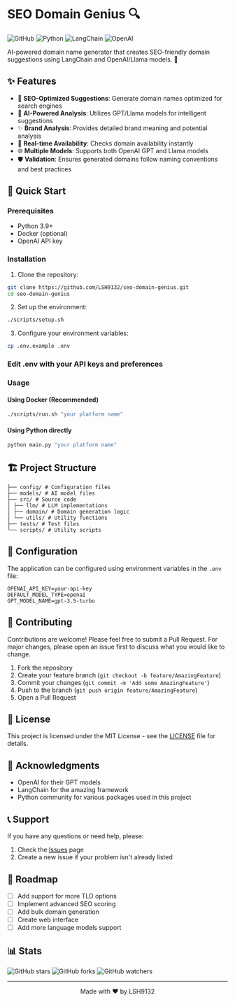 # SEO Domain Genius 🔍

![GitHub](https://img.shields.io/github/license/LSH9132/seo-domain-genius)
![Python](https://img.shields.io/badge/python-v3.9+-blue.svg)
![LangChain](https://img.shields.io/badge/LangChain-latest-green)
![OpenAI](https://img.shields.io/badge/OpenAI-API-orange)

AI-powered domain name generator that creates SEO-friendly domain suggestions using LangChain and OpenAI/Llama models. 🚀

## ✨ Features

- 🎯 **SEO-Optimized Suggestions**: Generate domain names optimized for search engines
- 🤖 **AI-Powered Analysis**: Utilizes GPT/Llama models for intelligent suggestions
- ✨ **Brand Analysis**: Provides detailed brand meaning and potential analysis
- 🔄 **Real-time Availability**: Checks domain availability instantly
- 🌐 **Multiple Models**: Supports both OpenAI GPT and Llama models
- 🛡️ **Validation**: Ensures generated domains follow naming conventions and best practices

## 🚀 Quick Start

### Prerequisites

- Python 3.9+
- Docker (optional)
- OpenAI API key

### Installation

1. Clone the repository:
```bash
git clone https://github.com/LSH9132/seo-domain-genius.git
cd seo-domain-genius
```
2. Set up the environment:
```bash
./scripts/setup.sh
```
3. Configure your environment variables:
```bash
cp .env.example .env
```
### Edit .env with your API keys and preferences


### Usage

#### Using Docker (Recommended)

```bash
./scripts/run.sh "your platform name"
```

#### Using Python directly
```bash
python main.py "your platform name"
```
## 🏗️ Project Structure
```domain_generator/
├── config/ # Configuration files
├── models/ # AI model files
├── src/ # Source code
│ ├── llm/ # LLM implementations
│ ├── domain/ # Domain generation logic
│ └── utils/ # Utility functions
├── tests/ # Test files
└── scripts/ # Utility scripts
```


## 🔧 Configuration

The application can be configured using environment variables in the `.env` file:

```env
OPENAI_API_KEY=your-api-key
DEFAULT_MODEL_TYPE=openai
GPT_MODEL_NAME=gpt-3.5-turbo
```


## 🤝 Contributing

Contributions are welcome! Please feel free to submit a Pull Request. For major changes, please open an issue first to discuss what you would like to change.

1. Fork the repository
2. Create your feature branch (`git checkout -b feature/AmazingFeature`)
3. Commit your changes (`git commit -m 'Add some AmazingFeature'`)
4. Push to the branch (`git push origin feature/AmazingFeature`)
5. Open a Pull Request

## 📝 License

This project is licensed under the MIT License - see the [LICENSE](LICENSE) file for details.

## 🙏 Acknowledgments

- OpenAI for their GPT models
- LangChain for the amazing framework
- Python community for various packages used in this project

## 📞 Support

If you have any questions or need help, please:
1. Check the [Issues](https://github.com/LSH9132/seo-domain-genius/issues) page
2. Create a new issue if your problem isn't already listed

## 🔮 Roadmap

- [ ] Add support for more TLD options
- [ ] Implement advanced SEO scoring
- [ ] Add bulk domain generation
- [ ] Create web interface
- [ ] Add more language models support

## 📊 Stats

![GitHub stars](https://img.shields.io/github/stars/LSH9132/seo-domain-genius?style=social)
![GitHub forks](https://img.shields.io/github/forks/LSH9132/seo-domain-genius?style=social)
![GitHub watchers](https://img.shields.io/github/watchers/LSH9132/seo-domain-genius?style=social)

---

<p align="center">Made with ❤️ by LSH9132</p>
